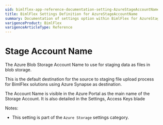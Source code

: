 ```yaml
---
uid: bimlflex-app-reference-documentation-setting-AzureStageAccountName
title: BimlFlex Settings Definition for AzureStageAccountName
summary: Documentation of settings option within BimlFlex for AzureStageAccountName
varigenceProduct: BimlFlex
varigenceArticleType: Reference
---
```


# Stage Account Name

The Azure Blob Storage Account Name to use for staging data as files in blob storage.

This is the default destination for the source to staging file upload process for BimlFlex solutions using Azure Synapse as destination.

The Account Name is visible in the Azure Portal as the main name of the Storage Account. It is also detailed in the Settings, Access Keys blade

Notes:
* This setting is part of the `Azure Storage` settings category.

